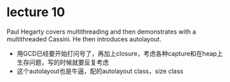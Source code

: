 # lecture 10

Paul Hegarty covers multithreading and then demonstrates with a multithreaded Cassini. He then introduces autolayout.

- 用GCD已经要开始打问号了，再加上closure，考虑各种capture和在heap上生存问题，写的时候就要反复考虑
- 这个autolayout也是牛逼，配的autolayout class，size class
